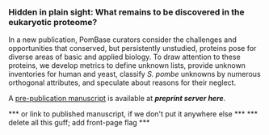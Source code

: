 ### Hidden in plain sight: What remains to be discovered in the eukaryotic proteome?
<!-- newsfeed_thumbnail: unknowns.png -->

In a new publication, PomBase curators consider the challenges and opportunities that conserved, but persistently unstudied, proteins pose for diverse areas of basic and applied biology. To draw attention to these proteins, we develop metrics to define unknown lists, provide unknown inventories for human and yeast, classify *S. pombe* unknowns by numerous orthogonal attributes, and speculate about reasons for their neglect.

A [pre-publication manuscript]() is available at ***preprint server here***.

*** or link to published manuscript, if we don't put it anywhere else ***
*** delete all this guff; add front-page flag ***

